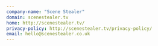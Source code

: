 ```yaml
---
company-name: "Scene Stealer"
domain: scenestealer.tv
home: http://scenestealer.tv/
privacy-policy: http://scenestealer.tv/privacy-policy/
email: hello@scenestealer.co.uk
---
```




